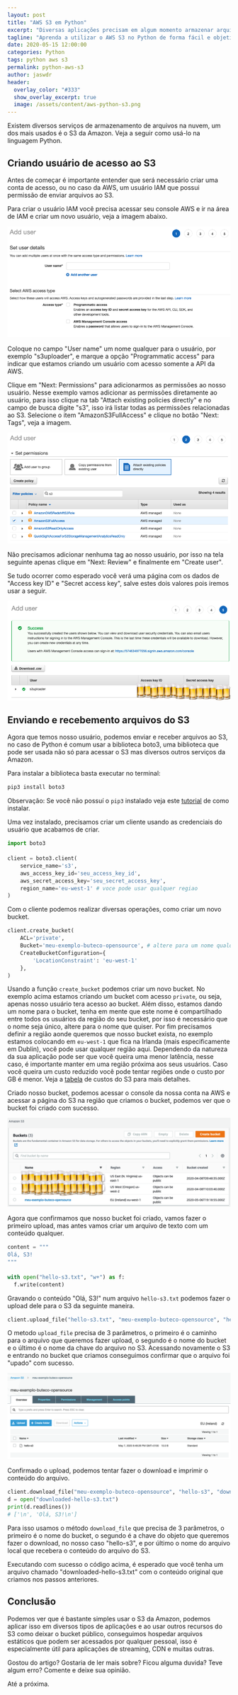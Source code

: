```yaml
---
layout: post
title: "AWS S3 em Python"
excerpt: "Diversas aplicações precisam em algum momento armazenar arquivos, seja para backup, CDN ou outros. Um dos serviços mais utilizados para armazenamento de arquivos é o AWS S3. Veja neste artigo como usar o S3 em suas aplicações Python."
tagline: "Aprenda a utilizar o AWS S3 no Python de forma fácil e objetiva"
date: 2020-05-15 12:00:00
categories: Python
tags: python aws s3
permalink: python-aws-s3
author: jaswdr
header:
  overlay_color: "#333"
  show_overlay_excerpt: true
  image: /assets/content/aws-python-s3.png
---
```


Existem diversos serviços de armazenamento de arquivos na nuvem, um dos mais usados é o S3 da Amazon. Veja a seguir como usá-lo na linguagem Python.

## Criando usuário de acesso ao S3

Antes de começar é importante entender que será necessário criar uma conta de acesso, ou no caso da AWS, um usuário IAM que possui permissão de enviar arquivos ao S3.

Para criar o usuário IAM você precisa acessar seu console AWS e ir na área de IAM e criar um novo usuário, veja a imagem abaixo.

![tela-add-user](/assets/content/python-s3-tela-add-user.png)

Coloque no campo "User name" um nome qualquer para o usuário, por exemplo "s3uploader", e marque a opção "Programmatic access" para indicar que estamos criando um usuário com acesso somente a API da AWS.

Clique em "Next: Permissions" para adicionarmos as permissões ao nosso usuário. Nesse exemplo vamos adicionar as permissões diretamente ao usuário, para isso clique na tab "Attach existing policies directly" e no campo de busca digite "s3", isso irá listar todas as permissões relacionadas ao S3. Selecione o item "AmazonS3FullAccess" e clique no botão "Next: Tags", veja a imagem.

![tela-user-permissions](/assets/content/python-s3-tela-user-permissions.png)

Não precisamos adicionar nenhuma tag ao nosso usuário, por isso na tela seguinte apenas clique em "Next: Review" e finalmente em "Create user".

Se tudo ocorrer como esperado você verá uma página com os dados de "Access key ID" e "Secret access key", salve estes dois valores pois iremos usar a seguir.

![tela-user-credentials](/assets/content/python-s3-tela-user-credentials.png)

## Enviando e recebemento arquivos do S3

Agora que temos nosso usuário, podemos enviar e receber arquivos ao S3, no caso de Python é comum usar a biblioteca boto3, uma biblioteca que pode ser usada não só para acessar o S3 mas diversos outros serviços da Amazon.

Para instalar a biblioteca basta executar no terminal:

```bash
pip3 install boto3
```

Observação: Se você nāo possuí o `pip3` instalado veja este [tutorial](https://helpdeskgeek.com/how-to/how-to-install-python-pip/) de como instalar.

Uma vez instalado, precisamos criar um cliente usando as credenciais do usuário que acabamos de criar.

```python
import boto3

client = boto3.client(
    service_name='s3',
    aws_access_key_id='seu_access_key_id',
    aws_secret_access_key='seu_secret_access_key',
    region_name='eu-west-1' # voce pode usar qualquer regiao
)
```

Com o cliente podemos realizar diversas operações, como criar um novo bucket.

```python
client.create_bucket(
    ACL='private',
    Bucket='meu-exemplo-buteco-opensource', # altere para um nome qualquer
    CreateBucketConfiguration={
        'LocationConstraint': 'eu-west-1'
    },
)
```

Usando a função `create_bucket` podemos criar um novo bucket. No exemplo acima estamos criando um bucket com acesso `private`, ou seja, apenas nosso usuário tera acesso ao bucket. Além disso, estamos dando um nome para o bucket, tenha em mente que este nome é compartilhado entre todos os usuários da região do seu bucket, por isso é necessário que o nome seja único, altere para o nome que quiser. Por fim precisamos definir a região aonde queremos que nosso bucket exista, no exemplo estamos colocando em `eu-west-1` que fica na Irlanda (mais especificamente em Dublin), você pode usar qualquer região aqui. Dependendo da natureza da sua aplicação pode ser que você queira uma menor latência, nesse caso, é importante manter em uma região próxima aos seus usuários. Caso você queira um custo reduzido você pode tentar regiões onde o custo por GB é menor. Veja a [tabela](https://aws.amazon.com/s3/pricing/) de custos do S3 para mais detalhes.

Criado nosso bucket, podemos acessar o console da nossa conta na AWS e acessar a página do S3 na região que criamos o bucket, podemos ver que o bucket foi criado com sucesso.

![tela-s3-bucket-criado](/assets/content/python-s3-tela-s3-bucket-criado.png)

Agora que confirmamos que nosso bucket foi criado, vamos fazer o primeiro upload, mas antes vamos criar um arquivo de texto com um conteúdo qualquer.

```python
content = """
Olá, S3!
"""

with open("hello-s3.txt", "w+") as f:
  f.write(content)
```

Gravando o conteúdo "Olá, S3!" num arquivo `hello-s3.txt` podemos fazer o upload dele para o S3 da seguinte maneira.

```python
client.upload_file("hello-s3.txt", "meu-exemplo-buteco-opensource", "hello-s3")
```

O metodo `upload_file` precisa de 3 parâmetros, o primeiro é o caminho para o arquivo que queremos fazer upload, o segundo é o nome do bucket e o último é o nome da chave do arquivo no S3. Acessando novamente o S3 e entrando no bucket que criamos conseguimos confirmar que o arquivo foi "upado" com sucesso.

![tela-feito-upload-s3](/assets/content/python-s3-tela-feito-upload-s3.png)

Confirmado o upload, podemos tentar fazer o download e imprimir o conteúdo do arquivo.

```python
client.download_file("meu-exemplo-buteco-opensource", "hello-s3", "downloaded-hello-s3.txt")
d = open("downloaded-hello-s3.txt")
print(d.readlines())
# ['\n', 'Olá, S3!\n']
```

Para isso usamos o método `download_file` que precisa de 3 parâmetros, o primeiro é o nome do bucket, o segundo é a chave do objeto que queremos fazer o download, no nosso caso "hello-s3", e por último o nome do arquivo local que recebera o conteúdo do arquivo do S3. 

Executando com sucesso o código acima, é esperado que você tenha um arquivo chamado "downloaded-hello-s3.txt" com o conteúdo original que criamos nos passos anteriores.

## Conclusão

Podemos ver que é bastante simples usar o S3 da Amazon, podemos aplicar isso em diversos tipos de aplicações e ao usar outros recursos do S3 como deixar o bucket público, conseguimos hospedar arquivos estáticos que podem ser acessados por qualquer pessoal, isso é especialmente útil para aplicações de streaming, CDN e muitas outras.

Gostou do artigo? Gostaria de ler mais sobre? Ficou alguma duvida? Teve algum erro? Comente e deixe sua opinião.

Até a próxima.
